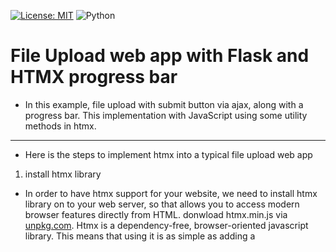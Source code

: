 [![License: MIT](https://img.shields.io/badge/License-MIT-yellow.svg)](https://opensource.org/licenses/MIT)
![Python](https://camo.githubusercontent.com/44da37f0f02bf104f0650fa5f2c754ed3f6166066c9210f31bacb9e63d60736e/68747470733a2f2f696d672e736869656c64732e696f2f707970692f707976657273696f6e732f70796261646765732e737667)

# File Upload web app with Flask and HTMX progress bar

- In this example, file upload with submit button via ajax, along with a progress bar. This implementation with JavaScript using some utility methods in htmx.
--- 
- Here is the steps to implement htmx into a typical file upload web app

1. install htmx library
- In order to have htmx support for your website, we need to install htmx library on to your web server, so that allows you to access modern browser features directly from HTML.
donwload htmx.min.js via [unpkg.com](https://unpkg.com/htmx.org@1.9.8/dist/htmx.min.js). Htmx is a dependency-free, browser-oriented javascript library. This means that using it is as simple as adding a <script> tag to your document head. No need for complicated build steps or systems.

Code snippet:  
~~~
            <script src="/static/js/htmx.min.js"></script>
~~~

- CDN is another way to install htmx library. refer to link for more info.  
https://htmx.org/docs/#via-a-cdn-e-g-unpkg-com

2. Add htmx tag into html form tag as attribute. all htmx comes with hx prefix.  
Code snippet:  
~~~
            <form id="my-form"  
                        hx-encoding="multipart/form-data"
                        hx-post="/uploads"
                        hx-target="#list_results"
                        hx-on::after-request="if(event.detail.successful) this.reset()"
            >
~~~  
- We have a form of type multipart/form-data so that the file will be properly encoded with hx-enconding attribute, replacing normal html enctype attibute. 
- We post the form to /uploads with hx-post, send form data to target URL.
- we forward the response output to target div id "#list_results" with hx-target attibute.
- we ensure a form reset only after a successful event with if(event.detail.successful) this.reset()
- We have a progress element to show the file upload progress with id my-progress.

~~~
            <progress id="my-progress" value="0" max="100"></progress>
~~~

- We listen for the htmx:xhr:progress event refer back to id my-progress and update the value attribute of the progress bar based on the loaded and total properties in the event detail.  
JavaScript Code snippet:  
~~~
            <script>
                htmx.on('#my-form', 'htmx:xhr:progress', function(evt) {
                  htmx.find('#my-progress').setAttribute('value', evt.detail.loaded/evt.detail.total * 100)
                });
            </script>
~~~
  
Here is the Snippet Code view in full:  
![full-code-snippet](https://github.com/scheehan/File-Upload-with-Flask-HTMX-progress-bar/blob/master/images/code-snippet.png)
  
### See File Upload Progress Bar in action:
[![Watch the video](https://github.com/scheehan/File-Upload-with-Flask-HTMX-progress-bar/blob/master/images/Track%20Your%20File%20Uploads.png)](https://youtu.be/IpMRus-FLPk)
  


### Summary:  
This is a File Upload Web app running with Flask + Python. Implemented with htmx progress bar to improve user experience.
